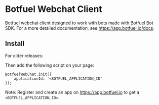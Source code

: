 # Botfuel Webchat Client

Botfuel webchat client designed to work with bots made with Botfuel Bot SDK.
For a more detailed documentation, see https://app.botfuel.io/docs.

## Install

<script> tag using CDN

jsDelivr is a global CDN delivery for JavaScript libraries.

To include the latest release:

<script src="https://cdn.jsdelivr.net/npm/botfuel-webchat-client"></script>

For older releases:

<script src="https://cdn.jsdelivr.net/npm/botfuel-webchat-client@1.0.0"></script>

Then add the following script on your page:

```
BotfuelWebChat.init({
    applicationId: '<BOTFUEL_APPLICATION_ID'
});
```

Note: Register and create an app on https://app.botfuel.io to get a `<BOTFUEL_APPLICATION_ID>`. 
